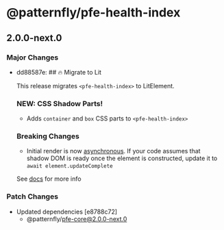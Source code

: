 # @patternfly/pfe-health-index

## 2.0.0-next.0
### Major Changes

- dd88587e: ## 🔥 Migrate to Lit
  
  This release migrates `<pfe-health-index>` to LitElement.
  
  ### NEW: CSS Shadow Parts!
  - Adds `container` and `box` CSS parts to `<pfe-health-index>`
  
  ### Breaking Changes
  - Initial render is now [asynchronous](https://lit.dev/docs/components/lifecycle/#reactive-update-cycle).
    If your code assumes that shadow DOM is ready once the element is constructed, update it to `await element.updateComplete`
  
  
  See [docs](https://patternflyelements.org/components/health-index/) for more info

### Patch Changes

- Updated dependencies [e8788c72]
  - @patternfly/pfe-core@2.0.0-next.0
